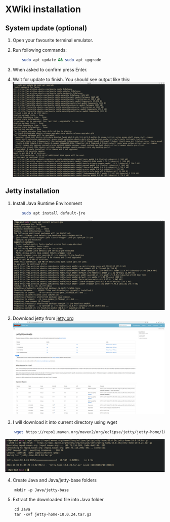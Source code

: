 # XWiki installation
## System update (optional)
1. Open your favourite terminal emulator.

2. Run following commands:

    ```sh
        sudo apt update && sudo apt upgrade
    ```

3. When asked to confirm press Enter.

4. Wait for update to finish. You should see output like this:
    ![System update](system-update.png)

## Jetty installation
1. Install Java Runtime Environment

    ```sh
        sudo apt install default-jre
    ```
    ![JRE installation](install-jre.png)

2. Download jetty from [jetty.org](https://jetty.org/download.html)
![jetty website](jetty-website.png)

3. I will download it into current directory using wget

```sh
    wget https://repo1.maven.org/maven2/org/eclipse/jetty/jetty-home/10.0.24/jetty-home-10.0.24.tar.gz
```
![wget jetty](download-jetty.png)

4. Create Java and Java/jetty-base folders
```
    mkdir -p Java/jetty-base
```

5. Extract the downloaded file into Java folder
```
    cd Java
    tar -xvf jetty-home-10.0.24.tar.gz
```
